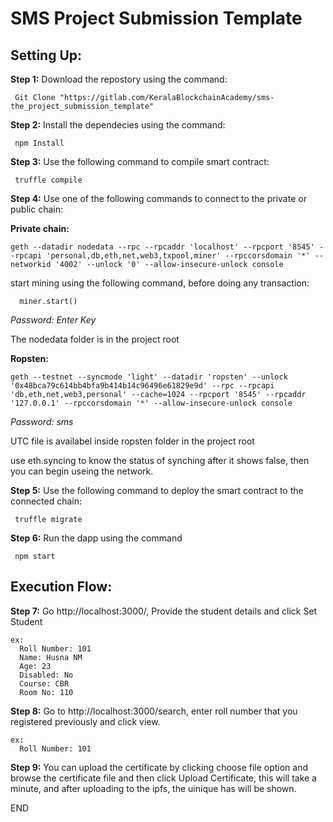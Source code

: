 # SMS Project Submission Template

## Setting Up:

**Step 1:** Download the repostory using the command:  
```
 Git Clone "https://gitlab.com/KeralaBlockchainAcademy/sms-the_project_submission_template"  
 ```
**Step 2:** Install the dependecies using the command: 
```
 npm Install  
 ```
**Step 3:** Use the following command to compile smart contract:  
```
 truffle compile  
 ```
**Step 4:** Use one of the following commands to connect to the private or public chain:  

**Private chain:** 
```
geth --datadir nodedata --rpc --rpcaddr 'localhost' --rpcport '8545' --rpcapi 'personal,db,eth,net,web3,txpool,miner' --rpccorsdomain '*' --networkid '4002' --unlock '0' --allow-insecure-unlock console  
```

start mining using the following command, before doing any transaction:  
```
  miner.start()  
```
*Password: Enter Key*

The nodedata folder is in the project root  

**Ropsten:**  
```
geth --testnet --syncmode 'light' --datadir 'ropsten' --unlock '0x48bca79c614bb4bfa9b414b14c96496e61829e9d' --rpc --rpcapi 'db,eth,net,web3,personal' --cache=1024 --rpcport '8545' --rpcaddr '127.0.0.1' --rpccorsdomain '*' --allow-insecure-unlock console
```
*Password: sms*  

UTC file is availabel inside ropsten folder in the project root  

use eth.syncing to know the status of synching after it shows false, then you can begin useing the network.  
 
**Step 5:** Use the following command to deploy the smart contract to the connected chain: 
```
 truffle migrate  
 ```
**Step 6:** Run the dapp using the command  
```
 npm start  
```
## Execution Flow:

**Step 7:** Go http://localhost:3000/, Provide the student details and click Set Student 
```
ex:  
  Roll Number: 101  
  Name: Husna NM  
  Age: 23  
  Disabled: No  
  Course: CBR  
  Room No: 110  
``` 
**Step 8:** Go to http://localhost:3000/search, enter roll number that you registered previously and click view. 
```
ex:  
  Roll Number: 101  
```
**Step 9:** You can upload the certificate by clicking choose file option and browse the certificate file and then click Upload Certificate, this will take a minute, and after uploading to the ipfs, the uinique has will be shown.

END